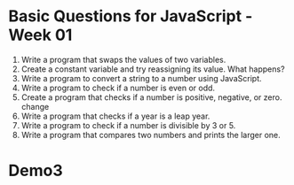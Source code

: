 
# Basic Questions for JavaScript - Week 01


1. Write a program that swaps the values of two variables.
2. Create a constant variable and try reassigning its value. What happens?
3. Write a program to convert a string to a number using JavaScript.
4. Write a program to check if a number is even or odd.
5. Create a program that checks if a number is positive, negative, or zero.
change
6. Write a program that checks if a year is a leap year.
7. Write a program to check if a number is divisible by 3 or 5.
8. Write a program that compares two numbers and prints the larger one.

# Demo3